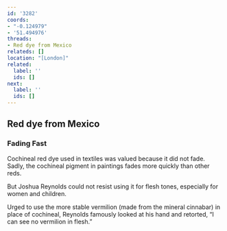 ```yaml
---
id: '3282'
coords:
- "-0.124979"
- '51.494976'
threads:
- Red dye from Mexico
relateds: []
location: "[London]"
related:
  label: ''
  ids: []
next:
  label: ''
  ids: []
---
```


## Red dye from Mexico

### Fading Fast

Cochineal red dye used in textiles was valued because it did not fade. Sadly, the cochineal pigment in paintings fades more quickly than other reds. 

But Joshua Reynolds could not resist using it for flesh tones, especially for women and children. 

Urged to use the more stable vermilion (made from the mineral cinnabar) in place of cochineal, Reynolds famously looked at his hand and retorted, “I can see no vermilion in flesh.” 
